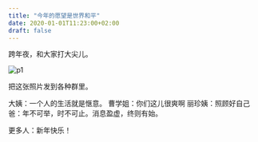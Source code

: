 ```yaml
---
title: "今年的愿望是世界和平"
date: 2020-01-01T11:23:00+02:00
draft: false
---
```


跨年夜，和大家打大尖儿。

![p1](https://tva1.sinaimg.cn/large/006tNbRwgy1gah6yesow2j30u90k177z.jpg "输得透彻")

把这张照片发到各种群里。

大姨：一个人的生活就是惬意。
曹学姐：你们这儿很爽啊
丽珍姨：照顾好自己
爸：年不可举，时不可止。消息盈虚，终则有始。

更多人：新年快乐！

